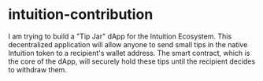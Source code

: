 # intuition-contribution
I am trying to build a "Tip Jar" dApp for the Intuition Ecosystem.  This decentralized application will allow anyone to send small tips in the native Intuition token to a recipient's wallet address. The smart contract, which is the core of the dApp, will securely hold these tips until the recipient decides to withdraw them.
